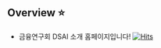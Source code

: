 ## Overview ⭐️
- 금융연구회 DSAI 소개 홈페이지입니다!
[![Hits](https://hits.seeyoufarm.com/api/count/incr/badge.svg?url=https%3A%2F%2Fhif-dsai.github.io%2Fmain%2Findex.html&count_bg=%2379C83D&title_bg=%23555555&icon=&icon_color=%23E7E7E7&title=hits&edge_flat=false)](https://hits.seeyoufarm.com)
